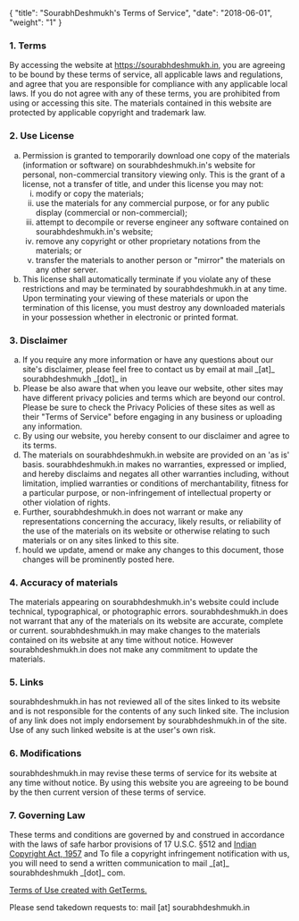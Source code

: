 {
    "title": "SourabhDeshmukh's Terms of Service",
    "date": "2018-06-01",
    "weight": "1"
}


<h3>1. Terms</h3>
<p>By accessing the website at <a href="https://sourabhdeshmukh.in">https://sourabhdeshmukh.in</a>, you are agreeing to be bound by these terms of service, all applicable laws and regulations, and agree that you are responsible for compliance with any applicable local laws. If you do not agree with any of these terms, you are prohibited from using or accessing this site. The materials contained in this website are protected by applicable copyright and trademark law.</p>
<h3>2. Use License</h3>
<ol type="a">
   <li>Permission is granted to temporarily download one copy of the materials (information or software) on sourabhdeshmukh.in's website for personal, non-commercial transitory viewing only. This is the grant of a license, not a transfer of title, and under this license you may not:
   <ol type="i">
       <li>modify or copy the materials;</li>
       <li>use the materials for any commercial purpose, or for any public display (commercial or non-commercial);</li>
       <li>attempt to decompile or reverse engineer any software contained on sourabhdeshmukh.in's website;</li>
       <li>remove any copyright or other proprietary notations from the materials; or</li>
       <li>transfer the materials to another person or "mirror" the materials on any other server.</li>
   </ol>
    </li>
   <li>This license shall automatically terminate if you violate any of these restrictions and may be terminated by sourabhdeshmukh.in at any time. Upon terminating your viewing of these materials or upon the termination of this license, you must destroy any downloaded materials in your possession whether in electronic or printed format.</li>
</ol>
<h3>3. Disclaimer</h3>
<ol type="a">
   <li>If you require any more information or have any questions about our site's disclaimer, please feel free to contact us by email at mail _[at]_ sourabhdeshmukh _[dot]_ in</li>
   <li>Please be also aware that when you leave our website, other sites may have different privacy policies and terms which are beyond our control. Please be sure to check the Privacy Policies of these sites as well as their "Terms of Service" before engaging in any business or uploading any information.</li>
   <li>By using our website, you hereby consent to our disclaimer and agree to its terms.</li>
   <li>The materials on sourabhdeshmukh.in  website are provided on an 'as is' basis. sourabhdeshmukh.in makes no warranties, expressed or implied, and hereby disclaims and negates all other warranties including, without limitation, implied warranties or conditions of merchantability, fitness for a particular purpose, or non-infringement of intellectual property or other violation of rights.</li>
   <li>Further, sourabhdeshmukh.in does not warrant or make any representations concerning the accuracy, likely results, or reliability of the use of the materials on its website or otherwise relating to such materials or on any sites linked to this site.</li>
   <li>hould we update, amend or make any changes to this document, those changes will be prominently posted here.</li>
</ol>
<h3>4. Accuracy of materials</h3>
<p>The materials appearing on sourabhdeshmukh.in's website could include technical, typographical, or photographic errors. sourabhdeshmukh.in does not warrant that any of the materials on its website are accurate, complete or current. sourabhdeshmukh.in may make changes to the materials contained on its website at any time without notice. However sourabhdeshmukh.in does not make any commitment to update the materials.</p>
<h3>5. Links</h3>
<p>sourabhdeshmukh.in has not reviewed all of the sites linked to its website and is not responsible for the contents of any such linked site. The inclusion of any link does not imply endorsement by sourabhdeshmukh.in of the site. Use of any such linked website is at the user's own risk.</p>
<h3>6. Modifications</h3>
<p>sourabhdeshmukh.in may revise these terms of service for its website at any time without notice. By using this website you are agreeing to be bound by the then current version of these terms of service.</p>
<h3>7. Governing Law</h3>
<p>These terms and conditions are governed by and construed in accordance with the laws of safe harbor provisions of 17 U.S.C. §512 and <a href="https://copyright.gov.in/Documents/CopyrightRules1957.pdf">Indian Copyright Act, 1957</a> and To file a copyright infringement notification with us, you will need to send a written communication to mail _[at]_ sourabhdeshmukh _[dot]_ com.</p>
<p><a href="https://getterms.io" title="Generate a free terms of use document">Terms of Use created with GetTerms.</a></p>

<P>Please send takedown requests to: mail [at] sourabhdeshmukh.in
